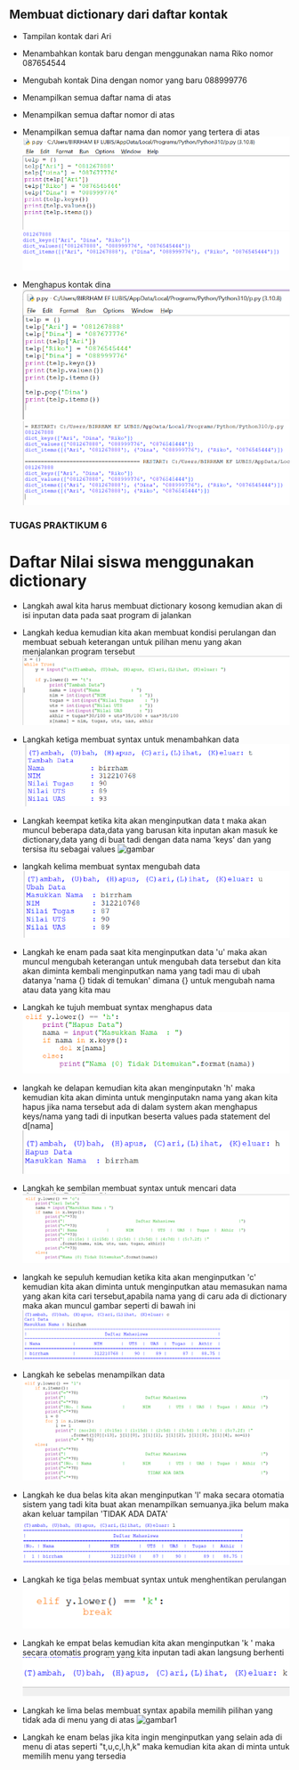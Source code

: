 ## Membuat dictionary dari daftar kontak


- Tampilan kontak dari Ari

- Menambahkan kontak baru dengan menggunakan nama Riko nomor 087654544

- Mengubah kontak Dina dengan nomor yang baru 088999776

- Menampilkan semua daftar nama di atas

- Menampilkan semua daftar nomor di atas
  
- Menampilkan semua daftar nama dan nomor yang tertera di atas
  ![gambar](gambar/p1.png)
  ![gambar](gambar/p2.png)
  
- Menghapus kontak dina 
  ![gambar](gambar/p3.png)
  ![gambar](gambar/p4.png)

###  TUGAS PRAKTIKUM 6

# Daftar Nilai siswa menggunakan dictionary

  - Langkah awal kita harus membuat dictionary kosong kemudian akan di isi inputan data pada saat program di jalankan 

- Langkah kedua kemudian kita akan membuat kondisi perulangan dan membuat sebuah keterangan untuk pilihan menu yang akan menjalankan program tersebut 
   ![gambar](gambar/p5.png)

- Langkah ketiga membuat syntax untuk menambahkan data 
   ![gambar](gambar/p6.png)

- Langkah keempat ketika kita akan menginputkan data t maka akan muncul beberapa data,data  yang barusan kita inputan akan masuk ke dictionary,data yang di buat tadi dengan data nama 'keys' dan yang tersisa itu sebagai values
    ![gambar](gambar/7.png)

- langkah kelima membuat syntax mengubah data
![gambar](gambar/p8.png)

- Langkah ke enam pada saat kita menginputkan data 'u' maka akan muncul mengubah keterangan untuk mengubah data tersebut dan kita akan diminta kembali menginputkan nama yang tadi mau di ubah datanya 'nama {} tidak di temukan' dimana {} untuk mengubah nama atau data yang kita mau
- Langkah ke tujuh membuat syntax menghapus data 
![gambar](gambar/p9.png)

- langkah ke delapan kemudian kita akan menginputakn 'h' maka kemudian kita akan diminta untuk menginputakn nama yang akan kita hapus jika nama tersebut ada di dalam system akan menghapus keys/nama yang tadi di inputkan beserta values pada statement del   d[nama] 
![gambar](gambar/p10.png)

- Langkah ke sembilan membuat syntax untuk mencari data 
![gambar](gambar/p11.png)

- langkah ke sepuluh kemudian ketika kita akan menginputkan 'c' kemudian kita akan diminta untuk menginputkan atau memasukan nama yang akan kita cari tersebut,apabila nama yang di caru ada di dictionary maka akan muncul gambar seperti di bawah ini
![gambar](gambar/p12.png)

- Langkah ke sebelas menampilkan data 
![gambar](gambar/p13.png)

- Langkah ke dua belas kita akan menginputkan 'l' maka secara otomatia sistem yang tadi kita buat akan menampilkan semuanya.jika belum maka akan keluar tampilan 'TIDAK ADA DATA' 
![gambar](gambar/p14.png)

- Langkah ke tiga belas membuat syntax untuk menghentikan perulangan 
![gambar](gambar/p15.png)

- Langkah ke empat belas kemudian kita akan menginputkan 'k ' maka secara otomatis program yang kita inputan tadi akan langsung berhenti
![gambar](gambar/p16.png)

- Langkah ke lima belas membuat syntax apabila memilih pilihan yang tidak ada di menu yang di atas
   ![gambar1](gambar/gambar1.png)

- Langkah ke enam belas jika kita ingin menginputkan yang selain ada di menu di atas seperti "t,u,c,l,h,k" maka kemudian kita akan di minta untuk memilih menu yang tersedia
